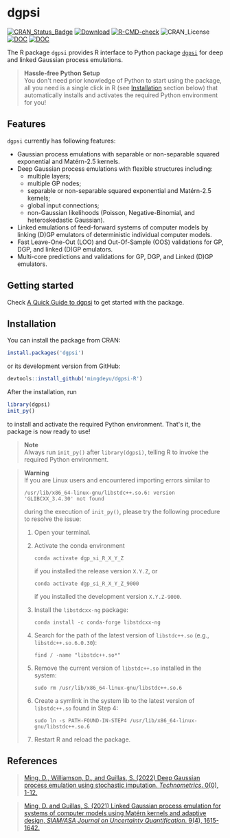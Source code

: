 # dgpsi
  [![CRAN_Status_Badge](https://www.r-pkg.org/badges/version/dgpsi)](https://CRAN.R-project.org/package=dgpsi)
  [![Download](https://cranlogs.r-pkg.org/badges/grand-total/dgpsi?color=brightgreen)](https://CRAN.R-project.org/package=dgpsi)
  [![R-CMD-check](https://github.com/mingdeyu/dgpsi_R/actions/workflows/R-CMD-check.yaml/badge.svg)](https://github.com/mingdeyu/dgpsi-R/actions/workflows/R-CMD-check.yaml)
  ![CRAN_License](https://img.shields.io/cran/l/dgpsi?color=green)
  [![DOC](https://img.shields.io/badge/DOC-Linked%20GP-informational)](https://epubs.siam.org/doi/abs/10.1137/20M1323771)
  [![DOC](https://img.shields.io/badge/DOC-Deep%20GP-informational)](https://doi.org/10.1080/00401706.2022.2124311)
  
The R package `dgpsi` provides R interface to Python package [`dgpsi`](https://github.com/mingdeyu/DGP) for deep and linked Gaussian process emulations. 

> **Hassle-free Python Setup**  
> You don't need prior knowledge of Python to start using the package, all you need is a single click in R (see [Installation](#installation) section below) that automatically installs and activates the required Python environment for you!

## Features
`dgpsi` currently has following features:

* Gaussian process emulations with separable or non-separable squared exponential and Mat&eacute;rn-2.5 kernels.
* Deep Gaussian process emulations with flexible structures including: 
    - multiple layers;
    - multiple GP nodes;
    - separable or non-separable squared exponential and Mat&eacute;rn-2.5 kernels;
    - global input connections;
    - non-Gaussian likelihoods (Poisson, Negative-Binomial, and heteroskedastic Gaussian).
* Linked emulations of feed-forward systems of computer models by linking (D)GP emulators of deterministic individual computer models.
* Fast Leave-One-Out (LOO) and Out-Of-Sample (OOS) validations for GP, DGP, and linked (D)GP emulators.
* Multi-core predictions and validations for GP, DGP, and Linked (D)GP emulators.

## Getting started
Check [A Quick Guide to dgpsi](https://mingdeyu.github.io/dgpsi-R/articles/dgpsi.html) to get started with the package.

## Installation
You can install the package from CRAN:

```r
install.packages('dgpsi')
```

or its development version from GitHub:

```r
devtools::install_github('mingdeyu/dgpsi-R')
```

After the installation, run 

```r
library(dgpsi)
init_py()
```

to install and activate the required Python environment. That's it, the package is now ready to use!

> **Note**  
> Always run `init_py()` after `library(dgpsi)`, telling R to invoke the required Python environment.

> **Warning**  
> If you are Linux users and encountered importing errors similar to
>
> ```shell
> /usr/lib/x86_64-linux-gnu/libstdc++.so.6: version 'GLIBCXX_3.4.30' not found
> ```
>
> during the execution of `init_py()`, please try the following procedure to resolve the issue:
> 
> 1. Open your terminal.
> 2. Activate the conda environment
>
>    ```shell
>    conda activate dgp_si_R_X_Y_Z
>    ```
>    if you installed the release version `X.Y.Z`, or
>    
>    ```shell
>    conda activate dgp_si_R_X_Y_Z_9000
>    ```
>    if you installed the development version `X.Y.Z-9000`.
> 3. Install the `libstdcxx-ng` package:
>
>    ```shell
>    conda install -c conda-forge libstdcxx-ng
>    ```
> 4. Search for the path of the latest version of `libstdc++.so` (e.g., `libstdc++.so.6.0.30`):
>
>    ```shell
>    find / -name "libstdc++.so*"
>    ```
> 5. Remove the current version of `libstdc++.so` installed in the system:
>
>    ```shell
>    sudo rm /usr/lib/x86_64-linux-gnu/libstdc++.so.6
>    ```
> 6. Create a symlink in the system lib to the latest version of `libstdc++.so` found in Step 4:
>
>    ```shell
>    sudo ln -s PATH-FOUND-IN-STEP4 /usr/lib/x86_64-linux-gnu/libstdc++.so.6
>    ```
> 7. Restart R and reload the package.

## References
> [Ming, D., Williamson, D., and Guillas, S. (2022) Deep Gaussian process emulation using stochastic imputation. <i>Technometrics</i>. 0(0), 1-12.](https://doi.org/10.1080/00401706.2022.2124311)

> [Ming, D. and Guillas, S. (2021) Linked Gaussian process emulation for systems of computer models using Mat&eacute;rn kernels and adaptive design, <i>SIAM/ASA Journal on Uncertainty Quantification</i>. 9(4), 1615-1642.](https://epubs.siam.org/doi/abs/10.1137/20M1323771)
